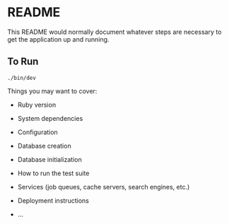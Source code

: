 # README

This README would normally document whatever steps are necessary to get the
application up and running.

## To Run
`./bin/dev`

Things you may want to cover:

* Ruby version

* System dependencies

* Configuration

* Database creation

* Database initialization

* How to run the test suite

* Services (job queues, cache servers, search engines, etc.)

* Deployment instructions

* ...
